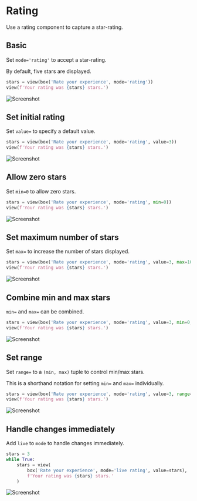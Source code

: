 # Rating

Use a rating component to capture a star-rating.

## Basic

Set `mode='rating'` to accept a star-rating.

By default, five stars are displayed.


```py
stars = view(box('Rate your experience', mode='rating'))
view(f'Your rating was {stars} stars.')
```


![Screenshot](assets/screenshots/rating_basic.png)


## Set initial rating

Set `value=` to specify a default value.


```py
stars = view(box('Rate your experience', mode='rating', value=3))
view(f'Your rating was {stars} stars.')
```


![Screenshot](assets/screenshots/rating_value.png)


## Allow zero stars

Set `min=0` to allow zero stars.


```py
stars = view(box('Rate your experience', mode='rating', min=0))
view(f'Your rating was {stars} stars.')
```


![Screenshot](assets/screenshots/rating_min.png)


## Set maximum number of stars

Set `max=` to increase the number of stars displayed.


```py
stars = view(box('Rate your experience', mode='rating', value=3, max=10))
view(f'Your rating was {stars} stars.')
```


![Screenshot](assets/screenshots/rating_max.png)


## Combine min and max stars

`min=` and `max=` can be combined.


```py
stars = view(box('Rate your experience', mode='rating', value=3, min=0, max=10))
view(f'Your rating was {stars} stars.')
```


![Screenshot](assets/screenshots/rating_min_max.png)


## Set range

Set `range=` to a `(min, max)` tuple to control min/max stars.

This is a shorthand notation for setting `min=` and `max=` individually.


```py
stars = view(box('Rate your experience', mode='rating', value=3, range=(0, 10)))
view(f'Your rating was {stars} stars.')
```


![Screenshot](assets/screenshots/rating_range.png)


## Handle changes immediately

Add `live` to `mode` to handle changes immediately.


```py
stars = 3
while True:
    stars = view(
        box('Rate your experience', mode='live rating', value=stars),
        f'Your rating was {stars} stars.'
    )
```


![Screenshot](assets/screenshots/rating_live.png)
